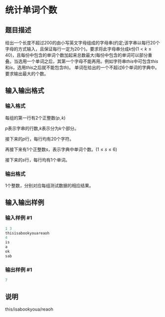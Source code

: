 # 统计单词个数

## 题目描述

给出一个长度不超过$200$的由小写英文字母组成的字母串(约定;该字串以每行$20$个字母的方式输入，且保证每行一定为$20$个)。要求将此字母串分成$k$份($1<k \le 40$)，且每份中包含的单词个数加起来总数最大(每份中包含的单词可以部分重叠。当选用一个单词之后，其第一个字母不能再用。例如字符串$this$中可包含$this$和$is$，选用$this$之后就不能包含$th$)。 单词在给出的一个不超过$6$个单词的字典中。 要求输出最大的个数。 

## 输入输出格式

### 输入格式

每组的第一行有$2$个正整数($p,k$)

$p$表示字串的行数,$k$表示分为$k$个部分。

接下来的$p$行，每行均有$20$个字符。

再接下来有$1$个正整数$s$，表示字典中单词个数。($1 \le s \le 6$)

接下来的$s$行，每行均有$1$个单词。

### 输出格式

$1$个整数，分别对应每组测试数据的相应结果。

## 输入输出样例

### 输入样例 #1

```cpp
1 3
thisisabookyouareaoh
4
is
a
ok
sab

```
### 输出样例 #1

```cpp
7

```
## 说明

this/isabookyoua/reaoh

